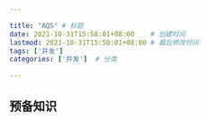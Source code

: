 ```yaml
--- 

title: "AQS" # 标题
date: 2021-10-31T15:58:01+08:00    # 创建时间
lastmod: 2021-10-31T15:58:01+08:00 # 最后修改时间
tags: ['并发']
categories: ['并发']  # 分类

---
```


## 预备知识




